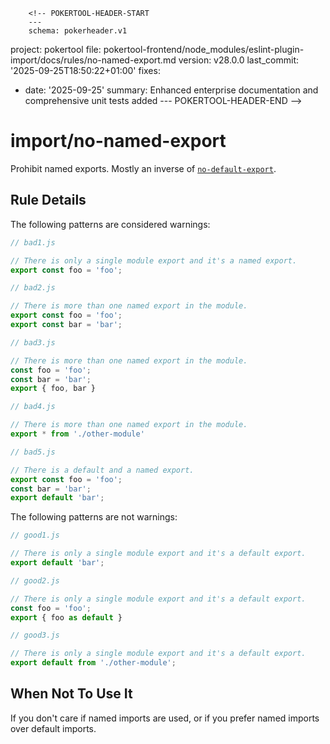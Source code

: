         <!-- POKERTOOL-HEADER-START
        ---
        schema: pokerheader.v1
project: pokertool
file: pokertool-frontend/node_modules/eslint-plugin-import/docs/rules/no-named-export.md
version: v28.0.0
last_commit: '2025-09-25T18:50:22+01:00'
fixes:
- date: '2025-09-25'
  summary: Enhanced enterprise documentation and comprehensive unit tests added
        ---
        POKERTOOL-HEADER-END -->
# import/no-named-export

<!-- end auto-generated rule header -->

Prohibit named exports. Mostly an inverse of [`no-default-export`].

[`no-default-export`]: ./no-default-export.md

## Rule Details

The following patterns are considered warnings:

```javascript
// bad1.js

// There is only a single module export and it's a named export.
export const foo = 'foo';
```

```javascript
// bad2.js

// There is more than one named export in the module.
export const foo = 'foo';
export const bar = 'bar';
```

```javascript
// bad3.js

// There is more than one named export in the module.
const foo = 'foo';
const bar = 'bar';
export { foo, bar }
```

```javascript
// bad4.js

// There is more than one named export in the module.
export * from './other-module'
```

```javascript
// bad5.js

// There is a default and a named export.
export const foo = 'foo';
const bar = 'bar';
export default 'bar';
```

The following patterns are not warnings:

```javascript
// good1.js

// There is only a single module export and it's a default export.
export default 'bar';
```

```javascript
// good2.js

// There is only a single module export and it's a default export.
const foo = 'foo';
export { foo as default }
```

```javascript
// good3.js

// There is only a single module export and it's a default export.
export default from './other-module';
```

## When Not To Use It

If you don't care if named imports are used, or if you prefer named imports over default imports.
